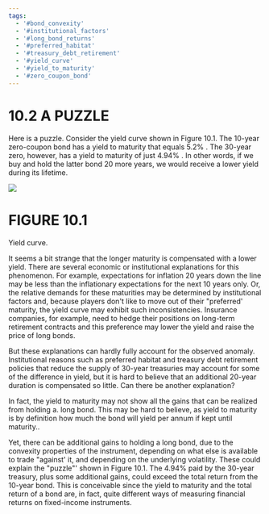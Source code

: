 ```yaml
---
tags:
  - '#bond_convexity'
  - '#institutional_factors'
  - '#long_bond_returns'
  - '#preferred_habitat'
  - '#treasury_debt_retirement'
  - '#yield_curve'
  - '#yield_to_maturity'
  - '#zero_coupon_bond'
---
```

# 10.2 A PUZZLE  

Here is a puzzle. Consider the yield curve shown in Figure 10.1. The 10-year zero-coupon bond has a yield to maturity that equals $5.2\%$ . The 30-year zero, however, has a yield to maturity of just $4.94\%$ . In other words, if we buy and hold the latter bond 20 more years, we would receive a lower yield during its lifetime.  

![](images/4ab3c5c74ba206c34ea744b395d59f7c6d7e7a92aaa697fabc19de5182a1d65e.jpg)  

# FIGURE 10.1  

Yield curve.  

It seems a bit strange that the longer maturity is compensated with a lower yield. There are several economic or institutional explanations for this phenomenon. For example, expectations for inflation 20 years down the line may be less than the inflationary expectations for the next 10 years only. Or, the relative demands for these maturities may be determined by institutional factors and, because players don't like to move out of their "preferred' maturity, the yield curve may exhibit such inconsistencies. Insurance companies, for example, need to hedge their positions on long-term retirement contracts and this preference may lower the yield and raise the price of long bonds.  

But these explanations can hardly fully account for the observed anomaly. Institutional reasons such as preferred habitat and treasury debt retirement policies that reduce the supply of 30-year treasuries may account for some of the difference in yield, but it is hard to believe that an additional 20-year duration is compensated so little. Can there be another explanation?  

In fact, the yield to maturity may not show all the gains that can be realized from holding a. long bond. This may be hard to believe, as yield to maturity is by definition how much the bond will yield per annum if kept until maturity..  

Yet, there can be additional gains to holding a long bond, due to the convexity properties of the instrument, depending on what else is available to trade "against' it, and depending on the underlying volatility. These could explain the "puzzle"' shown in Figure 10.1. The $4.94\%$ paid by the 30-year treasury, plus some additional gains, could exceed the total return from the 10-year bond. This is conceivable since the yield to maturity and the total return of a bond are, in fact, quite different ways of measuring financial returns on fixed-income instruments.  
